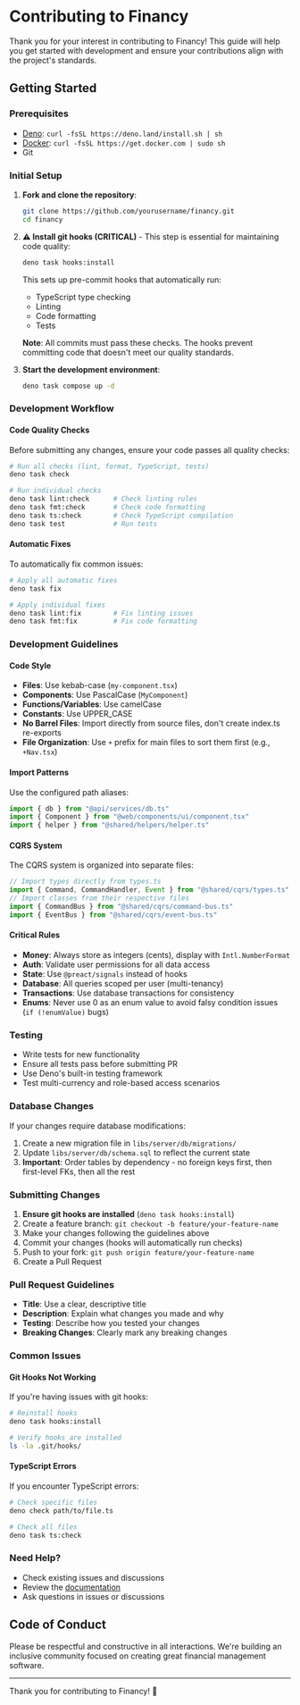 # Contributing to Financy

Thank you for your interest in contributing to Financy! This guide will help you get started with development and ensure your contributions align with the project's standards.

## Getting Started

### Prerequisites

- [Deno](https://deno.land/): `curl -fsSL https://deno.land/install.sh | sh`
- [Docker](https://www.docker.com/): `curl -fsSL https://get.docker.com | sudo sh`
- Git

### Initial Setup

1. **Fork and clone the repository**:
   ```sh
   git clone https://github.com/yourusername/financy.git
   cd financy
   ```

2. **⚠️ Install git hooks (CRITICAL)** - This step is essential for maintaining code quality:
   ```sh
   deno task hooks:install
   ```

   This sets up pre-commit hooks that automatically run:
   - TypeScript type checking
   - Linting
   - Code formatting
   - Tests

   **Note**: All commits must pass these checks. The hooks prevent committing code that doesn't meet our quality standards.

3. **Start the development environment**:
   ```sh
   deno task compose up -d
   ```

### Development Workflow

#### Code Quality Checks

Before submitting any changes, ensure your code passes all quality checks:

```sh
# Run all checks (lint, format, TypeScript, tests)
deno task check

# Run individual checks
deno task lint:check      # Check linting rules
deno task fmt:check       # Check code formatting
deno task ts:check        # Check TypeScript compilation
deno task test            # Run tests
```

#### Automatic Fixes

To automatically fix common issues:

```sh
# Apply all automatic fixes
deno task fix

# Apply individual fixes
deno task lint:fix        # Fix linting issues
deno task fmt:fix         # Fix code formatting
```

### Development Guidelines

#### Code Style

- **Files**: Use kebab-case (`my-component.tsx`)
- **Components**: Use PascalCase (`MyComponent`)
- **Functions/Variables**: Use camelCase
- **Constants**: Use UPPER_CASE
- **No Barrel Files**: Import directly from source files, don't create index.ts re-exports
- **File Organization**: Use `+` prefix for main files to sort them first (e.g., `+Nav.tsx`)

#### Import Patterns

Use the configured path aliases:

```typescript
import { db } from "@api/services/db.ts"
import { Component } from "@web/components/ui/component.tsx"
import { helper } from "@shared/helpers/helper.ts"
```

#### CQRS System

The CQRS system is organized into separate files:

```typescript
// Import types directly from types.ts
import { Command, CommandHandler, Event } from "@shared/cqrs/types.ts"
// Import classes from their respective files
import { CommandBus } from "@shared/cqrs/command-bus.ts"
import { EventBus } from "@shared/cqrs/event-bus.ts"
```

#### Critical Rules

- **Money**: Always store as integers (cents), display with `Intl.NumberFormat`
- **Auth**: Validate user permissions for all data access
- **State**: Use `@preact/signals` instead of hooks
- **Database**: All queries scoped per user (multi-tenancy)
- **Transactions**: Use database transactions for consistency
- **Enums**: Never use 0 as an enum value to avoid falsy condition issues (`if (!enumValue)` bugs)

### Testing

- Write tests for new functionality
- Ensure all tests pass before submitting PR
- Use Deno's built-in testing framework
- Test multi-currency and role-based access scenarios

### Database Changes

If your changes require database modifications:

1. Create a new migration file in `libs/server/db/migrations/`
2. Update `libs/server/db/schema.sql` to reflect the current state
3. **Important**: Order tables by dependency - no foreign keys first, then first-level FKs, then all the rest

### Submitting Changes

1. **Ensure git hooks are installed** (`deno task hooks:install`)
2. Create a feature branch: `git checkout -b feature/your-feature-name`
3. Make your changes following the guidelines above
4. Commit your changes (hooks will automatically run checks)
5. Push to your fork: `git push origin feature/your-feature-name`
6. Create a Pull Request

### Pull Request Guidelines

- **Title**: Use a clear, descriptive title
- **Description**: Explain what changes you made and why
- **Testing**: Describe how you tested your changes
- **Breaking Changes**: Clearly mark any breaking changes

### Common Issues

#### Git Hooks Not Working

If you're having issues with git hooks:

```sh
# Reinstall hooks
deno task hooks:install

# Verify hooks are installed
ls -la .git/hooks/
```

#### TypeScript Errors

If you encounter TypeScript errors:

```sh
# Check specific files
deno check path/to/file.ts

# Check all files
deno task ts:check
```

### Need Help?

- Check existing issues and discussions
- Review the [documentation](docs/)
- Ask questions in issues or discussions

## Code of Conduct

Please be respectful and constructive in all interactions. We're building an inclusive community focused on creating great financial management software.

---

Thank you for contributing to Financy! 🚀
